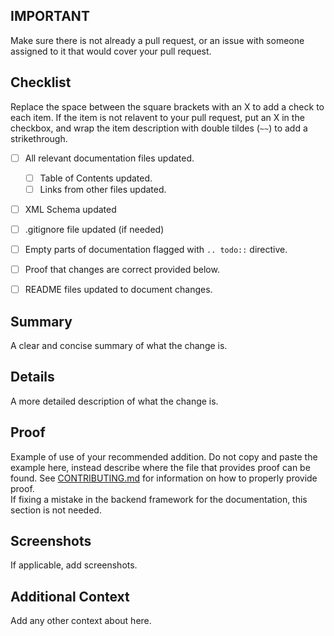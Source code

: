 ## **IMPORTANT**
Make sure there is not already a pull request, or an issue with someone assigned to it that would cover your pull request.

## Checklist
Replace the space between the square brackets with an X to add a check to each item.
If the item is not relavent to your pull request, put an X in the checkbox, and wrap the
item description with double tildes (`~~`) to add a strikethrough.

* [ ] All relevant documentation files updated.
  * [ ] Table of Contents updated.
  * [ ] Links from other files updated.
* [ ] XML Schema updated
* [ ] .gitignore file updated (if needed)
* [ ] Empty parts of documentation flagged with `.. todo::` directive.
* [ ] Proof that changes are correct provided below.
* [ ] README files updated to document changes.


## Summary
A clear and concise summary of what the change is.

## Details
A more detailed description of what the change is.

## Proof
Example of use of your recommended addition. Do not copy and paste the example here, instead describe where the
file that provides proof can be found. See [CONTRIBUTING.md](../../CONTRIBUTING.md) for information on how to properly
provide proof.\
If fixing a mistake in the backend framework for the documentation, this section is not needed.

## Screenshots
If applicable, add screenshots.

## Additional Context
Add any other context about here.
